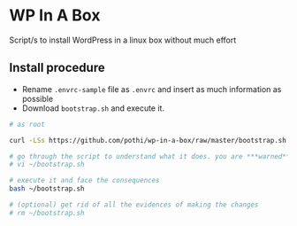 # WP In A Box

Script/s to install WordPress in a linux box without much effort

## Install procedure

- Rename `.envrc-sample` file as `.envrc` and insert as much information as possible
- Download `bootstrap.sh` and execute it.

```bash
# as root

curl -LSs https://github.com/pothi/wp-in-a-box/raw/master/bootstrap.sh

# go through the script to understand what it does. you are ***warned***!
# vi ~/bootstrap.sh

# execute it and face the consequences
bash ~/bootstrap.sh

# (optional) get rid of all the evidences of making the changes
# rm ~/bootstrap.sh

```
